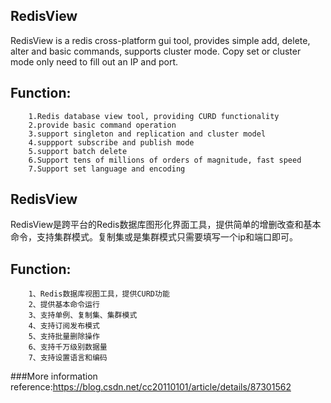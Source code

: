 ﻿RedisView
-------
RedisView is a redis cross-platform gui tool, provides simple add, delete, alter and basic commands, supports cluster mode. Copy set or cluster mode only need to fill out an IP and port.

Function:
-------
		1.Redis database view tool, providing CURD functionality
		2.provide basic command operation
		3.support singleton and replication and cluster model
		4.suppport subscribe and publish mode
		5.support batch delete
		6.Support tens of millions of orders of magnitude, fast speed
		7.Support set language and encoding


RedisView
-------
RedisView是跨平台的Redis数据库图形化界面工具，提供简单的增删改查和基本命令，支持集群模式。复制集或是集群模式只需要填写一个ip和端口即可。

Function:
-------
		1、Redis数据库视图工具，提供CURD功能
		2、提供基本命令运行
		3、支持单例、复制集、集群模式
		4、支持订阅发布模式
		5、支持批量删除操作
		6、支持千万级别数据量
		7、支持设置语言和编码


###More information reference:https://blog.csdn.net/cc20110101/article/details/87301562
